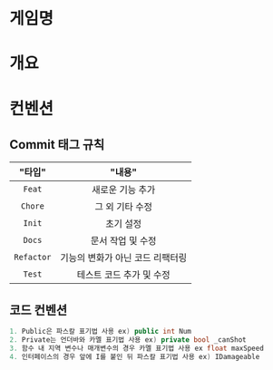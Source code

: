 # 게임명

# 개요

# 컨벤션

## Commit 태그 규칙
| "타입" | "내용" |
| :---: | :---: |
| `Feat` | 새로운 기능 추가 |
| `Chore` | 그 외 기타 수정 |
| `Init` | 초기 설정 |
| `Docs` | 문서 작업 및 수정 |
| `Refactor` | 기능의 변화가 아닌 코드 리팩터링 |
| `Test` | 테스트 코드 추가 및 수정 |

## 코드 컨벤션
```cs
1. Public은 파스칼 표기법 사용 ex) public int Num
2. Private는 언더바와 카멜 표기법 사용 ex) private bool _canShot
3. 함수 내 지역 변수나 매개변수의 경우 카멜 표기법 사용 ex float maxSpeed
4. 인터페이스의 경우 앞에 I를 붙인 뒤 파스칼 표기법 사용 ex) IDamageable
```

